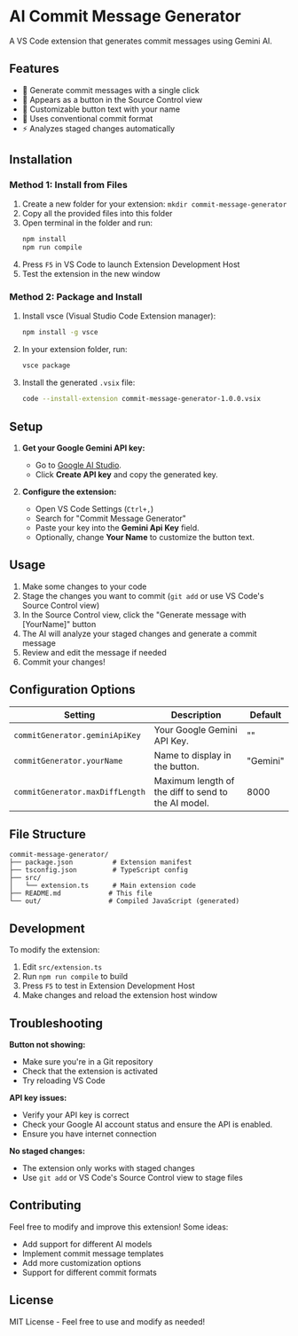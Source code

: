 # AI Commit Message Generator

A VS Code extension that generates commit messages using Gemini AI.

## Features

- 🚀 Generate commit messages with a single click
- 🎯 Appears as a button in the Source Control view
- 🔧 Customizable button text with your name
- 📝 Uses conventional commit format
- ⚡ Analyzes staged changes automatically

## Installation

### Method 1: Install from Files

1. Create a new folder for your extension: `mkdir commit-message-generator`
2. Copy all the provided files into this folder
3. Open terminal in the folder and run:
   ```bash
   npm install
   npm run compile
   ```
4. Press `F5` in VS Code to launch Extension Development Host
5. Test the extension in the new window

### Method 2: Package and Install

1. Install vsce (Visual Studio Code Extension manager):
   ```bash
   npm install -g vsce
   ```
2. In your extension folder, run:
   ```bash
   vsce package
   ```
3. Install the generated `.vsix` file:
   ```bash
   code --install-extension commit-message-generator-1.0.0.vsix
   ```

## Setup

1. **Get your Google Gemini API key:**
   - Go to [Google AI Studio](https://aistudio.google.com/app/apikey).
   - Click **Create API key** and copy the generated key.

2. **Configure the extension:**
   - Open VS Code Settings (`Ctrl+,`)
   - Search for "Commit Message Generator"
   - Paste your key into the **Gemini Api Key** field.
   - Optionally, change **Your Name** to customize the button text.

## Usage

1. Make some changes to your code
2. Stage the changes you want to commit (`git add` or use VS Code's Source Control view)
3. In the Source Control view, click the "Generate message with [YourName]" button
4. The AI will analyze your staged changes and generate a commit message
5. Review and edit the message if needed
6. Commit your changes!

## Configuration Options

| Setting                         | Description                                          | Default  |
| ------------------------------- | ---------------------------------------------------- | -------- |
| `commitGenerator.geminiApiKey`  | Your Google Gemini API Key.                          | ""       |
| `commitGenerator.yourName`      | Name to display in the button.                       | "Gemini" |
| `commitGenerator.maxDiffLength` | Maximum length of the diff to send to the AI model. | 8000     |

## File Structure

```
commit-message-generator/
├── package.json          # Extension manifest
├── tsconfig.json         # TypeScript config
├── src/
│   └── extension.ts      # Main extension code
├── README.md            # This file
└── out/                 # Compiled JavaScript (generated)
```

## Development

To modify the extension:

1. Edit `src/extension.ts`
2. Run `npm run compile` to build
3. Press `F5` to test in Extension Development Host
4. Make changes and reload the extension host window

## Troubleshooting

**Button not showing:**
- Make sure you're in a Git repository
- Check that the extension is activated
- Try reloading VS Code

**API key issues:**
- Verify your API key is correct
- Check your Google AI account status and ensure the API is enabled.
- Ensure you have internet connection

**No staged changes:**
- The extension only works with staged changes
- Use `git add` or VS Code's Source Control view to stage files

## Contributing

Feel free to modify and improve this extension! Some ideas:
- Add support for different AI models
- Implement commit message templates
- Add more customization options
- Support for different commit formats

## License

MIT License - Feel free to use and modify as needed!
